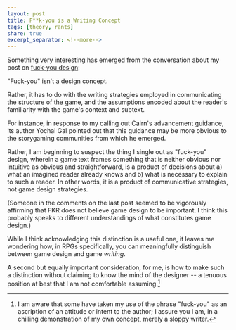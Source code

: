 ```yaml
---
layout: post
title: F**k-you is a Writing Concept
tags: [theory, rants]
share: true
excerpt_separator: <!--more-->
---
```

Something very interesting has emerged from the conversation about my post on [fuck-you design](https://todistantlands.github.io/2022/05/30/fk-you-design.html):

"Fuck-you" isn't a design concept. <!--more-->

Rather, it has to do with the writing strategies employed in communicating the structure of the game, and the assumptions encoded about the reader's familiarity with the game's context and subtext.

For instance, in response to my calling out Cairn's advancement guidance, its author Yochai Gal pointed out that this guidance may be more obvious to the storygaming communities from which he emerged.

Rather, I am beginning to suspect the thing I single out as "fuck-you" design, wherein a game text frames something that is neither obvious nor intuitive as obvious and straightforward, is a product of decisions about a) what an imagined reader already knows and b) what is necessary to explain to such a reader. In other words, it is a product of communicative strategies, not game design strategies.

(Someone in the comments on the last post seemed to be vigorously affirming that FKR does not believe game design to be important. I think this probably speaks to different understandings of what constitutes game design.)

While I think acknowledging this distinction is a useful one, it leaves me wondering how, in RPGs specifically, you can meaningfully distinguish between game design and game *writing*.

A second but equally important consideration, for me, is how to make such a distinction without claiming to know the mind of the designer -- a tenuous position at best that I am not comfortable assuming.[^1]

[^1]: I am aware that some have taken my use of the phrase "fuck-you" as an ascription of an attitude or intent to the author; I assure you I am, in a chilling demonstration of my own concept, merely a sloppy writer.